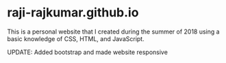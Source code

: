 # raji-rajkumar.github.io

This is a personal website that I created during the summer of 2018 using a basic knowledge of CSS, HTML, and JavaScript.

UPDATE: Added bootstrap and made website responsive
